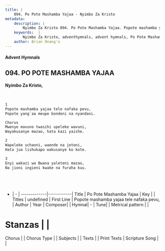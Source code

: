 ```yaml
---
title: |
    094. Po Pote Mashamba Yajaa - Nyimbo Za Kristo
metadata:
    description: |
        Nyimbo Za Kristo 094. Po Pote Mashamba Yajaa. Popote mashamba yajaa tele nafaka pevu,  Popote yang`aa meupe bondeni na nyandani.  Chorus Mwenye mavuno twasihi upeleke wavuni, Wayakusanye mazao, hata kazi yaishe.  
    keywords:  |
        Nyimbo Za Kristo, adventhymnals, advent hymnals, Po Pote Mashamba Yajaa, Popote mashamba yajaa tele nafaka pevu, . 
    author: Brian Onang'o
---
```


#### Advent Hymnals
## 094. PO POTE MASHAMBA YAJAA
####  Nyimbo Za Kristo,

```txt


1
Popote mashamba yajaa tele nafaka pevu, 
Popote yang`aa meupe bondeni na nyandani.

Chorus
Mwenye mavuno twasihi upeleke wavuni,
Wayakusanye mazao, hata kazi yaishe.

2
Wapeleke uchaoni, waende na jotoni,
Hata jua lishukapo wakusanye ko kote.

3
Enyi wakazi wa Bwana yaleteni mazao,
Na jioni ingieni kwake na furaha kuu.






```

- |   -  |
-------------|------------|
Title | Po Pote Mashamba Yajaa |
Key |  |
Titles | undefined |
First Line | Popote mashamba yajaa tele nafaka pevu,  |
Author | 
Year | 
Composer| |
Hymnal|  - |
Tune|  |
Metrical pattern | |
# Stanzas |  |
Chorus |  |
Chorus Type |  |
Subjects | |
Texts |  |
Print Texts | 
Scripture Song |  |
    
